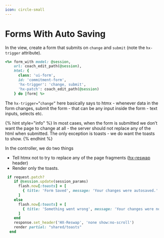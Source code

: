 ```yaml
---
icon: circle-small
---
```


# Forms With Auto Saving

In the view, create a form that submits on `change` and `submit` (note the `hx-trigger` attribute).

```ruby
<%= form_with model: @session, 
    url: coach_edit_path(@session), 
    html: { 
      class: 'ui-form', 
      id: 'commitment-form',
      'hx-trigger': 'change, submit',
      'hx-patch': coach_edit_path(@session)
    } do |form| %>
```

The `hx-trigger=”change”` here basically says to htmx - whenever data in the form changes, submit the form - that can be any input inside the form - text inputs, selects etc.

{% hint style="info" %}
In most cases, when the form is submitted we don’t want the page to change at all - the server should not replace any of the html when submitted. The only exception is toasts - we do want the toasts to show.
{% endhint %}

In the controller, we do two things

* Tell htmx not to try to replace any of the page fragments ([hx-reswap](https://htmx.org/reference/) header)
* Render only the toasts.

```ruby
 if request.patch?
    if @session.update(session_params)
      flash.now[:toasts] = [
        { title: 'Form Saved', message: 'Your changes were autosaved.' }
      ]
    else
      flash.now[:toasts] = [
        { title: 'Something went wrong', message: 'Your changes were not saved.' }
      ]
    end
    response.set_header('HX-Reswap', 'none show:no-scroll')
    render partial: "shared/toasts"
  end
```
